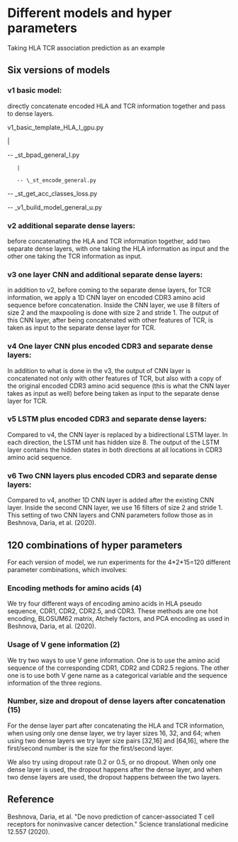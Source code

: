 # Different models and hyper parameters

Taking HLA TCR association prediction as an example

## Six versions of models

### v1 basic model:

directly concatenate encoded HLA and TCR information together and pass to dense layers.

v1_basic_template_HLA_I_gpu.py

   |
   
   -- \_st_bpad_general_I.py
   
       |
       
       -- \_st_encode_general.py
    
   -- \_st_get_acc_classes_loss.py
   
   -- \_v1_build_model_general_u.py
   
   
### v2 additional separate dense layers:

before concatenating the HLA and TCR information together, add two separate dense layers, with one taking the HLA information as input and the other one taking the TCR information as input.

### v3 one layer CNN and additional separate dense layers:

in addition to v2, before coming to the separate dense layers, for TCR information, we apply a 1D CNN layer on encoded CDR3 amino acid sequence before concatenation. Inside the CNN layer, we use 8 filters of size 2 and the maxpooling is done with size 2 and stride 1. The output of this CNN layer, after being concatenated with other features of TCR, is taken as input to the separate dense layer for TCR.

### v4 One layer CNN plus encoded CDR3 and separate dense layers:

In addition to what is done in the v3, the output of CNN layer is concatenated not only with other features of TCR, but also with a copy of the original encoded CDR3 amino acid sequence (this is what the CNN layer takes as input as well) before being taken as input to the separate dense layer for TCR.

### v5 LSTM plus encoded CDR3 and separate dense layers:

Compared to v4, the CNN layer is replaced by a bidirectional LSTM layer. In each direction, the LSTM unit has hidden size 8. The output of the LSTM layer contains the hidden states in both directions at all locations in CDR3 amino acid sequence.

### v6 Two CNN layers plus encoded CDR3 and separate dense layers:

Compared to v4, another 1D CNN layer is added after the existing CNN layer. Inside the second CNN layer, we use 16 filters of size 2 and stride 1. This setting of two CNN layers and CNN parameters follow those as in Beshnova, Daria, et al. (2020).


## 120 combinations of hyper parameters

For each version of model, we run experiments for the 4\*2\*15=120 different parameter combinations, which involves:

### Encoding methods for amino acids (4)

We try four different ways of encoding amino acids in HLA pseudo sequence, CDR1, CDR2, CDR2.5, and CDR3. These methods are one hot encoding, BLOSUM62 matrix, Atchely factors, and PCA encoding as used in Beshnova, Daria, et al. (2020).

### Usage of V gene information (2)

We try two ways to use V gene information. One is to use the amino acid sequence of the corresponding CDR1, CDR2 and CDR2.5 regions. The other one is to use both V gene name as a categorical variable and the sequence information of the three regions.

### Number, size and dropout of dense layers after concatenation (15)

For the dense layer part after concatenating the HLA and TCR information, when using only one dense layer, we try layer sizes 16, 32, and 64; when using two dense layers we try layer size pairs [32,16] and [64,16], where the first/second number is the size for the first/second layer.

We also try using dropout rate 0.2 or 0.5, or no dropout. When only one dense layer is used, the dropout happens after the dense layer, and when two dense layers are used, the dropout happens between the two layers.






## Reference

Beshnova, Daria, et al. "De novo prediction of cancer-associated T cell receptors for noninvasive cancer detection." Science translational medicine 12.557 (2020).
